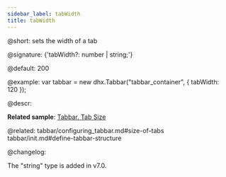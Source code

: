 ```yaml
---
sidebar_label: tabWidth
title: tabWidth
---          
```


@short: sets the width of a tab

@signature: {'tabWidth?: number | string;'}

@default: 200

@example: 
var tabbar = new dhx.Tabbar("tabbar_container", {
    tabWidth: 120
});


@descr: 

**Related sample**: [Tabbar. Tab Size](https://snippet.dhtmlx.com/yy841z3j)

@related: tabbar/configuring_tabbar.md#size-of-tabs
tabbar/init.md#define-tabbar-structure


@changelog:

The "string" type is added in v7.0.